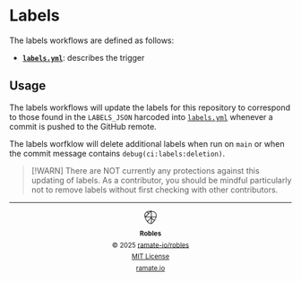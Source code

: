# Labels
The labels workflows are defined as follows:

- **[`labels.yml`](../../../../.github/workflows/labels.yml)**: describes the trigger

## Usage
The labels workflows will update the labels for this repository to correspond to those found in the `LABELS_JSON` harcoded into [`labels.yml`](../../../../.github/workflows/labels.yml) whenever a commit is pushed to the GitHub remote.

The labels worfklow will delete additional labels when run on `main` or when the commit message contains `debug(ci:labels:deletion)`.

> [!WARN]
> There are NOT currently any protections against this updating of labels. As a contributor, you should be mindful particularly not to remove labels without first checking with other contributors.

<!--ROBLES FOOTER: DO NOT REMOVE THIS LINE-->
---

<div align="center">
  <picture>
    <source srcset="./assets/robles-inverted-transparent.png" media="(prefers-color-scheme: dark)">
    <img height="24" src="./assets/robles-transparent.png" alt="Robles"/>
  </picture>
  <br/>
  <sub>
    <b>Robles</b>
    <br/>
    &copy; 2025 <a href="https://github.com/ramate-io/robles">ramate-io/robles</a>
    <br/>
    <a href="https://github.com/ramate-io/robles/blob/main/LICENSE">MIT License</a>
    <br/>
    <a href="https://www.ramate.io">ramate.io</a>
  </sub>
</div>
